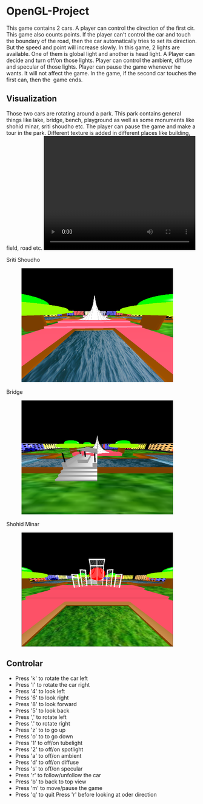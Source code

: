 # OpenGL-Project
This game contains 2 cars. A player can control the direction of the first cir. This game also counts points. If the player can't control the car and touch the boundary of the road, then the car automatically tries to set its direction. But the speed and point will increase slowly.
In this game, 2 lights are available. One of them is global light and another is head light. A Player can decide and turn off/on those lights. Player can control the ambient, diffuse and specular of those lights.
Player can pause the game whenever he wants. It will not affect the game.
In the game, if the second car touches the first can, then the  game ends.

## Visualization ##
Those two cars are rotating around a park. This park contains general things like lake, bridge, bench, playground as well as some monuments like shohid minar, sriti shoudho etc. The player can pause the game and make a tour in the park. Different texture is added in different places like building, field, road etc.
<video width="400" height="300" controls>
  <source src="https://github.com/awal-ahmed/OpenGL-Project/blob/main/material/video.mp4" type="mp4">
Your browser does not support the video tag.
</video>

Sriti Shoudho
<figure>
  <img src="https://github.com/awal-ahmed/OpenGL-Project/blob/main/material/1.png" alt="Sriti Shoudho"  width = "400" height = "300" />
</figure>

Bridge
<figure>
  <img src="https://github.com/awal-ahmed/OpenGL-Project/blob/main/material/2.png" alt="Sriti Shoudho"  width = "400" height = "300" />
</figure>

Shohid Minar
<figure>
  <img src="https://github.com/awal-ahmed/OpenGL-Project/blob/main/material/3.png" alt="Sriti Shoudho"  width = "400" height = "300" />
</figure>


## Controlar ##
  
  * Press 'k' to rotate the car left 
  * Press 'l' to rotate the car right 
  * Press '4' to look left
  * Press '6' to look right 
  * Press '8' to look forward 
  * Press '5' to look back
  * Press ',' to rotate left 
  * Press '.' to rotate right 
  * Press 'z' to to go up 
  * Press 'o' to to go down
  * Press '1' to off/on tubelight 
  *  Press '2' to off/on spotlight
  * Press 'a' to off/on ambient  
  * Press 'd' to off/on diffuse 
  * Press 's' to off/on specular
  * Press 'r' to follow/unfollow the car 
  * Press 'b' to back to top view
  * Press 'm' to move/pause the game
  * Press 'q' to quit 
 Press 'r' before looking at oder direction
